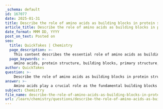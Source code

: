```yaml
---
_schema: default
id: 167077
date: 2025-01-31
title: Describe the role of amino acids as building blocks in protein structure and function.
article_title: Describe the role of amino acids as building blocks in protein structure and function.
date_format: MMM DD, YYYY
post_on_text: Posted on
seo:
  title: QuickTakes | Chemistry
  page_description: >-
    This content describes the essential role of amino acids as building blocks of proteins, detailing their contribution to protein structure through primary, secondary, tertiary, and quaternary structures, as well as their importance in protein function and stability.
  page_keywords: >-
    amino acids, protein structure, building blocks, primary structure, secondary structure, tertiary structure, quaternary structure, protein function, enzyme specificity, amino acid interactions, biomolecules, polypeptide chains, protein stability, hydrogen bonds, disulfide bridges, active sites, Sickle cell anemia, denaturation
author: QuickTakes
question: >-
    Describe the role of amino acids as building blocks in protein structure and function.
answer: >-
    Amino acids play a crucial role as the fundamental building blocks of proteins, which are essential biomolecules involved in virtually every biological process. Each amino acid consists of a central carbon atom (α-carbon) bonded to an amino group (-NH₂), a carboxyl group (-COOH), a hydrogen atom, and a variable side chain (R group) that determines the unique properties of the amino acid. There are 20 standard amino acids, and their specific sequences in proteins dictate the protein's structure and function.\n\n### Role of Amino Acids in Protein Structure\n\n1. **Primary Structure**: The primary structure of a protein is defined by the unique sequence of amino acids in a polypeptide chain. This sequence is critical because it determines how the protein will fold and ultimately function. The orientation of the chain is from the N-terminus (amino end) to the C-terminus (carboxyl end).\n\n2. **Secondary Structure**: Amino acids contribute to the formation of secondary structures, such as alpha helices and beta-pleated sheets. These structures arise from local folding patterns stabilized by hydrogen bonds between the backbone atoms of the amino acids. For example, in an alpha helix, hydrogen bonds form between the carbonyl oxygen of one amino acid and the amide hydrogen of another amino acid four residues down the chain, creating a stable helical structure.\n\n3. **Tertiary Structure**: The overall three-dimensional shape of a single polypeptide is known as its tertiary structure. This structure is determined by interactions among the side chains (R groups) of the amino acids, which can include ionic bonds, hydrogen bonds, hydrophobic interactions, and disulfide bridges. The specific arrangement of these interactions is crucial for the protein's functionality.\n\n4. **Quaternary Structure**: Some proteins consist of multiple polypeptide chains, and their quaternary structure refers to the arrangement of these chains into a functional protein complex. The interactions that stabilize quaternary structures are similar to those in tertiary structures, emphasizing the importance of amino acid interactions.\n\n### Role of Amino Acids in Protein Function\n\n- **Specificity and Functionality**: The specific sequence and composition of amino acids in a protein dictate its shape, which is critical for its function. For instance, enzymes have active sites shaped to bind specific substrates. A change in even a single amino acid can lead to improper folding and loss of function, as seen in conditions like sickle cell anemia, where a single amino acid substitution in hemoglobin affects its ability to transport oxygen.\n\n- **Stability and Integrity**: The interactions between the R-groups of amino acids contribute significantly to the stability of proteins. Ionic bonds and other interactions help maintain the protein's three-dimensional structure, which is essential for its biological activity. Disruptions in these interactions can lead to denaturation, where the protein loses its functional shape.\n\nIn summary, amino acids are not only the building blocks of proteins but also play a vital role in determining the structure and function of these essential biomolecules. Their unique properties and interactions are fundamental to the diverse roles that proteins play in biological systems.
subject: Chemistry
file_name: describe-the-role-of-amino-acids-as-building-blocks-in-protein-structure-and-function.md
url: /learn/chemistry/questions/describe-the-role-of-amino-acids-as-building-blocks-in-protein-structure-and-function
---
```


&nbsp;